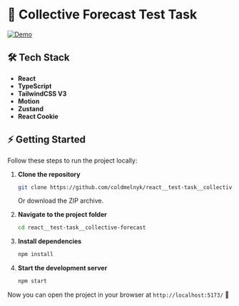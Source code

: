 # 🚀 Collective Forecast Test Task

[![Demo](https://img.shields.io/badge/DEMO-LINK-blue?style=for-the-badge)](https://coldmelnyk.github.io/react__test-task__collective-forecast/)

## 🛠 Tech Stack

- **React**
- **TypeScript**
- **TailwindCSS V3**
- **Motion**
- **Zustand**
- **React Cookie**

## ⚡ Getting Started

Follow these steps to run the project locally:

1. **Clone the repository**

   ```sh
   git clone https://github.com/coldmelnyk/react__test-task__collective-forecast.git
   ```

   Or download the ZIP archive.

2. **Navigate to the project folder**

   ```sh
   cd react__test-task__collective-forecast
   ```

3. **Install dependencies**

   ```sh
   npm install
   ```

4. **Start the development server**
   ```sh
   npm start
   ```

Now you can open the project in your browser at `http://localhost:5173/` 🚀

